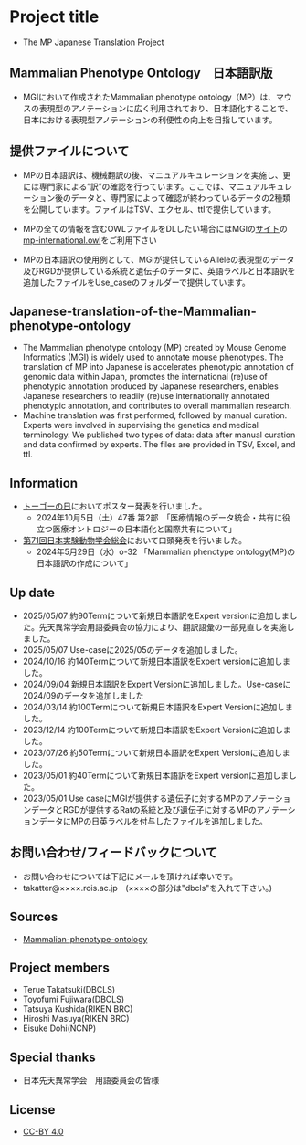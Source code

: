 # Project title
- The MP Japanese Translation Project
  
## Mammalian Phenotype Ontology　日本語訳版
- MGIにおいて作成されたMammalian phenotype ontology（MP）は、マウスの表現型のアノテーションに広く利用されており、日本語化することで、日本における表現型アノテーションの利便性の向上を目指しています。

## 提供ファイルについて
- MPの日本語訳は、機械翻訳の後、マニュアルキュレーションを実施し、更には専門家による”訳”の確認を行っています。ここでは、マニュアルキュレーション後のデータと、専門家によって確認が終わっているデータの2種類を公開しています。ファイルはTSV、エクセル、ttlで提供しています。
- MPの全ての情報を含むOWLファイルをDLしたい場合にはMGIの[サイト](https://www.informatics.jax.org/downloads/reports/index.html#pheno)の[mp-international.owl](https://www.informatics.jax.org/downloads/reports/mp-international.owl)をご利用下さい

- MPの日本語訳の使用例として、MGIが提供しているAlleleの表現型のデータ及びRGDが提供している系統と遺伝子のデータに、英語ラベルと日本語訳を追加したファイルをUse_caseのフォルダーで提供しています。

## Japanese-translation-of-the-Mammalian-phenotype-ontology
- The Mammalian phenotype ontology (MP) created by Mouse Genome Informatics (MGI) is widely used to annotate mouse phenotypes. The translation of MP into Japanese is accelerates phenotypic annotation of genomic data within Japan, promotes the international (re)use of phenotypic annotation produced by Japanese researchers, enables Japanese researchers to readily (re)use internationally annotated phenotypic annotation, and contributes to overall mammalian research. 
- Machine translation was first performed, followed by manual curation. Experts were involved in supervising the genetics and medical terminology. We published two types of data: data after manual curation and data confirmed by experts. The files are provided in TSV, Excel, and ttl.

## Information
- [トーゴーの日](https://biosciencedbc.jp/event/symposium/togo2024/)においてポスター発表を行いました。
  - 2024年10月5日（土）47番 第2部　「医療情報のデータ統合・共有に役立つ医療オントロジーの日本語化と国際共有について」
- [第71回日本実験動物学会総会](https://cfmeeting.com/jalas71/greetings.html)において口頭発表を行いました。
  - 2024年5月29日（水）o-32 「Mammalian phenotype ontology(MP)の日本語訳の作成について」

## Up date
- 2025/05/07 約90Termについて新規日本語訳をExpert versionに追加しました。先天異常学会用語委員会の協力により、翻訳語彙の一部見直しを実施しました。
- 2025/05/07 Use-caseに2025/05のデータを追加しました。
- 2024/10/16 約140Termについて新規日本語訳をExpert versionに追加しました。
- 2024/09/04 新規日本語訳をExpert Versionに追加しました。Use-caseに2024/09のデータを追加しました
- 2024/03/14 約100Termについて新規日本語訳をExpert Versionに追加しました。
- 2023/12/14 約100Termについて新規日本語訳をExpert Versionに追加しました。
- 2023/07/26 約50Termについて新規日本語訳をExpert Versionに追加しました。
- 2023/05/01 約40Termについて新規日本語訳をExpert versionに追加しました。
- 2023/05/01 Use caseにMGIが提供する遺伝子に対するMPのアノテーションデータとRGDが提供するRatの系統と及び遺伝子に対するMPのアノテーションデータにMPの日英ラベルを付与したファイルを追加しました。

## お問い合わせ/フィードバックについて
- お問い合わせについては下記にメールを頂ければ幸いです。
- takatter@××××.rois.ac.jp　(××××の部分は"dbcls"を入れて下さい。)

## Sources
- [Mammalian-phenotype-ontology](https://www.informatics.jax.org/downloads/reports/mp.owl)

## Project members
- Terue Takatsuki(DBCLS)
- Toyofumi Fujiwara(DBCLS)
- Tatsuya Kushida(RIKEN BRC)
- Hiroshi Masuya(RIKEN BRC)
- Eisuke Dohi(NCNP)

## Special thanks
- 日本先天異常学会　用語委員会の皆様

## License
- [CC-BY 4.0](https://creativecommons.org/licenses/by/4.0/)
